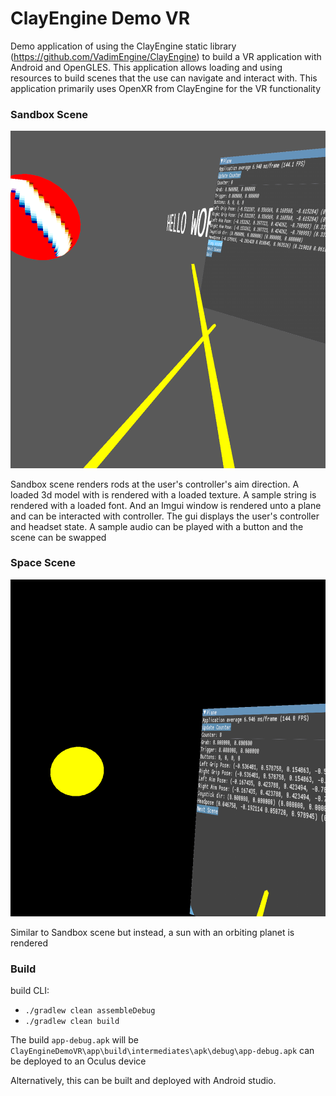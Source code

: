 # ClayEngine Demo VR

Demo application of using the ClayEngine static library (https://github.com/VadimEngine/ClayEngine) to build a VR application with Android and OpenGLES. This application allows loading and using resources to build scenes that the use can navigate and interact with. This application primarily uses OpenXR from ClayEngine for the VR functionality

### Sandbox Scene
![alt text](./Screenshots/Scene1.png)

Sandbox scene renders rods at the user's controller's aim direction. A loaded 3d model with is rendered with a loaded texture. A sample string is rendered with a loaded font. And an Imgui window is rendered unto a plane and can be interacted with controller. The gui displays the user's controller and headset state. A sample audio can be played with a button and the scene can be swapped

### Space Scene
![alt text](./Screenshots/Scene2.png)

Similar to Sandbox scene but instead, a sun with an orbiting planet is rendered

### Build

build CLI:
- `./gradlew clean assembleDebug`
- `./gradlew clean build`

The build `app-debug.apk` will be `ClayEngineDemoVR\app\build\intermediates\apk\debug\app-debug.apk` can be deployed to an Oculus device

Alternatively, this can be built and deployed with Android studio.
